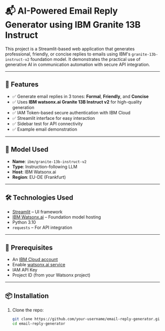 # 📬 AI-Powered Email Reply Generator using IBM Granite 13B Instruct

This project is a Streamlit-based web application that generates professional, friendly, or concise replies to emails using IBM's `granite-13b-instruct-v2` foundation model. It demonstrates the practical use of generative AI in communication automation with secure API integration.

---

## 🚀 Features

- ✅ Generate email replies in 3 tones: **Formal**, **Friendly**, and **Concise**
- ✅ Uses **IBM watsonx.ai Granite 13B Instruct v2** for high-quality generation
- ✅ IAM Token-based secure authentication with IBM Cloud
- ✅ Streamlit interface for easy interaction
- ✅ Sidebar test for API connectivity
- ✅ Example email demonstration

---

## 🧠 Model Used

- **Name**: `ibm/granite-13b-instruct-v2`
- **Type**: Instruction-following LLM
- **Host**: IBM Watsonx.ai
- **Region**: EU-DE (Frankfurt)

---

## 🛠️ Technologies Used

- [Streamlit](https://streamlit.io/) – UI framework  
- [IBM Watsonx.ai](https://www.ibm.com/products/watsonx) – Foundation model hosting  
- Python 3.10  
- `requests` – For API integration

---

## 🔐 Prerequisites

- An [IBM Cloud account](https://cloud.ibm.com/registration)
- Enable [watsonx.ai service](https://dataplatform.cloud.ibm.com/)
- IAM API Key
- Project ID (from your Watsonx project)

---

## 📦 Installation

1. Clone the repo:
   ```bash
   git clone https://github.com/your-username/email-reply-generator.git
   cd email-reply-generator
